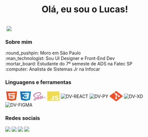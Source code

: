 <div> 
 <h1 align="center"> Olá, eu sou o Lucas!
</div>

 <br/>
 
<div>
 <img align="right" width="500px" src="https://user-images.githubusercontent.com/56768879/188740161-c24f770c-934c-4096-88e7-592e5a89f96d.png"/> 
 
 <br/>
 
 <h3>Sobre mim</h3>
 :round_pushpin: Moro em São Paulo <br/>
 :man_technologist: Sou UI Designer e Front-End Dev <br/>
 :mortar_board: Estudante do 7º semeste de ADS na Fatec SP<br/>
 :computer: Analista de Sistemas Jr na Infocar
 
 <br/>
   
  <h3>Linguagens e ferramentas</h3>
  <img align="center" alt="DV-HTML" height="30" width="40" src="https://raw.githubusercontent.com/devicons/devicon/master/icons/html5/html5-original.svg">
  <img align="center" alt="DV-CSS" height="30" width="40" src="https://raw.githubusercontent.com/devicons/devicon/master/icons/css3/css3-original.svg">
  <img align="center" alt="DV-SASS" height="35" width="40" src="https://raw.githubusercontent.com/devicons/devicon/master/icons/sass/sass-original.svg">
  <img align="center" alt="DV-JS" height="30" width="40" src="https://raw.githubusercontent.com/devicons/devicon/master/icons/javascript/javascript-plain.svg">
  <img align="center" alt="DV-REACT" height="35" width="45" src="https://cdn.jsdelivr.net/gh/devicons/devicon/icons/react/react-original.svg" />
  <img align="center" alt="DV-PY" height="35" width="45" src="https://cdn.jsdelivr.net/gh/devicons/devicon/icons/python/python-original.svg" />
  <img align="center" alt="DV-GIT" height="32" width="42" src="https://raw.githubusercontent.com/devicons/devicon/master/icons/git/git-original.svg">
  <img align="center" alt="DV-XD" height="32" width="42" src="https://upload.wikimedia.org/wikipedia/commons/c/c2/Adobe_XD_CC_icon.svg">
  <img align="center" alt="DV-FIGMA" height="30" width="40" src="https://cdn.jsdelivr.net/gh/devicons/devicon/icons/figma/figma-original.svg" />
  <br/>
 
  <h3>Redes sociais</h3>
   <a href = "mailto:lima1301lucas@gmail.com"><img height="27px" src="https://img.shields.io/badge/-Gmail-E6E6FA?style=for-the-badge&logo=gmail&logoColor=red" target="_blank"></a>
   <a href="https://www.linkedin.com/in/lucas-lima-1301/" target="_blank"><img height="28px" src="https://img.shields.io/badge/-LinkedIn-%230077B5?style=for-the-badge&logo=linkedin&logoColor=white" target="_blank"></a>
   <a href="https://www.behance.net/lucas-lima-1301" target="_blank"> <img height="27px" src="https://img.shields.io/badge/-Behance-blue?style=for-the-badge&logo=behance&logoColor=white" target="_blank"></a>
 <a href="https://dev.to/lima1301lucas" target="_blank"> <img height="27px" src="https://img.shields.io/badge/dev.to-0A0A0A?style=for-the-badge&logo=devdotto&logoColor=white" target="_blank"></a>
</div>

 <br/>
</div>
